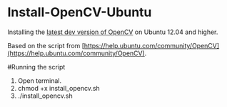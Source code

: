 Install-OpenCV-Ubuntu
=====================

Installing the [latest dev version of OpenCV](https://github.com/Itseez/opencv) on Ubuntu 12.04 and higher.

Based on the script from [https://help.ubuntu.com/community/OpenCV](https://help.ubuntu.com/community/OpenCV).


#Running the script
1. Open terminal.
2. chmod +x install_opencv.sh
3. ./install_opencv.sh
